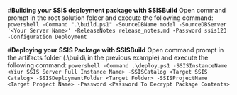#**Building your SSIS deployment package with SSISBuild**
Open command prompt in the root solution folder and execute the following command:
`powershell -Command ".\build.ps1" -SourceDBName model -SourceDBServer '<Your Server Name>' -ReleaseNotes release_notes.md -Password ssis123 -Configuration Deployment`

#**Deploying your SSIS Package with SSISBuild**
Open command prompt in the artifacts folder (.\build\ in the previous example) and execute the following command:
`powershell -Command .\deploy.ps1 -SSISInstanceName <Yiur SSIS Server Full Instance Name> -SSISCatalog <Target SSIS Catalog> -SSISDeploymentFolder <Target Folder> -SSISProjectName <Target Project Name> -Password <Password To Decrypt Package Contents>`